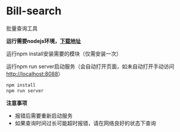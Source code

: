 # Bill-search

批量查询工具

**运行需要nodejs环境，[下载地址](https://nodejs.org)**

运行npm install安装需要的模块（仅需安装一次）

运行npm run server启动服务（会自动打开页面，如未自动打开手动访问[http://localhost:8088](http://localhost:8088)）

```bash
npm install
npm run server
```

**注意事项**
* 报错后需要重新启动服务
* 如果查询时间过长可能超时报错，请在网络良好的状态下查询

